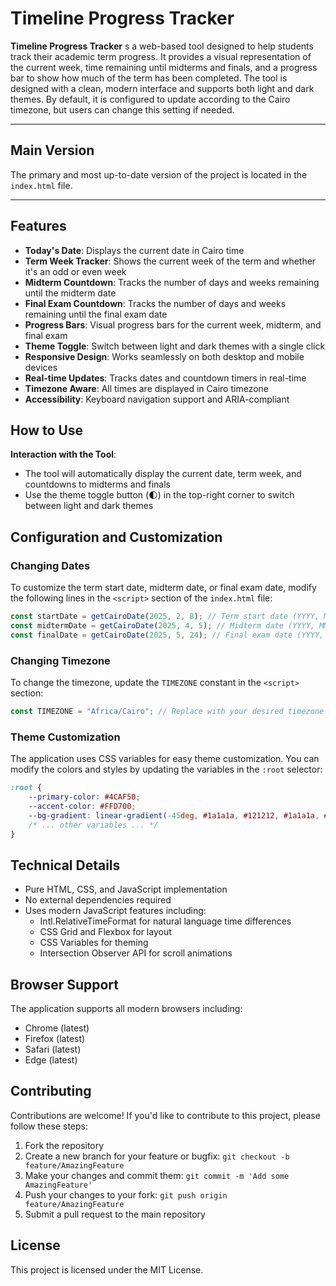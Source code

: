 # Timeline Progress Tracker

**Timeline Progress Tracker** s a web-based tool designed to help students track their academic term progress. It provides a visual representation of the current week, time remaining until midterms and finals, and a progress bar to show how much of the term has been completed. The tool is designed with a clean, modern interface and supports both light and dark themes. By default, it is configured to update according to the Cairo timezone, but users can change this setting if needed.

---
## Main Version

The primary and most up-to-date version of the project is located in the `index.html` file.

---
## Features

* **Today's Date**: Displays the current date in Cairo time
* **Term Week Tracker**: Shows the current week of the term and whether it's an odd or even week
* **Midterm Countdown**: Tracks the number of days and weeks remaining until the midterm date
* **Final Exam Countdown**: Tracks the number of days and weeks remaining until the final exam date
* **Progress Bars**: Visual progress bars for the current week, midterm, and final exam
* **Theme Toggle**: Switch between light and dark themes with a single click
* **Responsive Design**: Works seamlessly on both desktop and mobile devices
* **Real-time Updates**: Tracks dates and countdown timers in real-time
* **Timezone Aware**: All times are displayed in Cairo timezone
* **Accessibility**: Keyboard navigation support and ARIA-compliant

## How to Use
**Interaction with the Tool**:
   - The tool will automatically display the current date, term week, and countdowns to midterms and finals
   - Use the theme toggle button (🌓) in the top-right corner to switch between light and dark themes

## Configuration and Customization

### Changing Dates
To customize the term start date, midterm date, or final exam date, modify the following lines in the `<script>` section of the `index.html` file:
```javascript
const startDate = getCairoDate(2025, 2, 8); // Term start date (YYYY, MM, DD)
const midtermDate = getCairoDate(2025, 4, 5); // Midterm date (YYYY, MM, DD)
const finalDate = getCairoDate(2025, 5, 24); // Final exam date (YYYY, MM, DD)
```

### Changing Timezone
To change the timezone, update the `TIMEZONE` constant in the `<script>` section:
```javascript
const TIMEZONE = "Africa/Cairo"; // Replace with your desired timezone
```

### Theme Customization
The application uses CSS variables for easy theme customization. You can modify the colors and styles by updating the variables in the `:root` selector:
```css
:root {
    --primary-color: #4CAF50;
    --accent-color: #FFD700;
    --bg-gradient: linear-gradient(-45deg, #1a1a1a, #121212, #1a1a1a, #121212);
    /* ... other variables ... */
}
```

## Technical Details

* Pure HTML, CSS, and JavaScript implementation
* No external dependencies required
* Uses modern JavaScript features including:
  * Intl.RelativeTimeFormat for natural language time differences
  * CSS Grid and Flexbox for layout
  * CSS Variables for theming
  * Intersection Observer API for scroll animations

## Browser Support

The application supports all modern browsers including:
* Chrome (latest)
* Firefox (latest)
* Safari (latest)
* Edge (latest)

## Contributing

Contributions are welcome! If you'd like to contribute to this project, please follow these steps:

1. Fork the repository
2. Create a new branch for your feature or bugfix: `git checkout -b feature/AmazingFeature`
3. Make your changes and commit them: `git commit -m 'Add some AmazingFeature'`
4. Push your changes to your fork: `git push origin feature/AmazingFeature`
5. Submit a pull request to the main repository


## License

This project is licensed under the MIT License.


